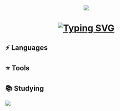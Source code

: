 
<div align="center">
  <img src="https://capsule-render.vercel.app/api?type=Venom&text=SmartUIUX&fontColor=ffffff"/>

  <h1>
    <a href="https://git.io/typing-svg"><img src="https://readme-typing-svg.demolab.com?font=Fira+Code&pause=1000&color=F7F7F7&random=false&width=435&lines=Hi%F0%9F%91%8B%2C+I'm+SeongChan" alt="Typing SVG" /></a>
  </h1>
</div>



<h2>⚡️ Languages</h2>

<h2>⭐️ Tools</h2>


<h2>📚 Studying</h2>
<img src="https://img.shields.io/badge/react-20232a.svg?style=for-the-badge&logo=react&logoColor=61DAFB" />&nbsp

